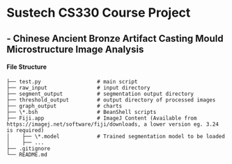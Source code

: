 # Sustech CS330 Course Project
##  - Chinese Ancient Bronze Artifact Casting Mould Microstructure Image Analysis
  
  
#### File Structure  
```
├── test.py                  # main script
├── raw_input                # input directory  
├── segment_output           # segmentation output directory  
├── threshold_output         # output directory of processed images
├── graph_output             # charts
├── \*.bsh                   # BeanShell scripts 
├── Fiji.app                 # ImageJ Content (Available from https://imagej.net/software/fiji/downloads, a lower version eg. 3.24 is required) 
│    ├── \*.model            # Trained segmentation model to be loaded 
│    ├── ...         
├── .gitignore  
└── README.md  
```